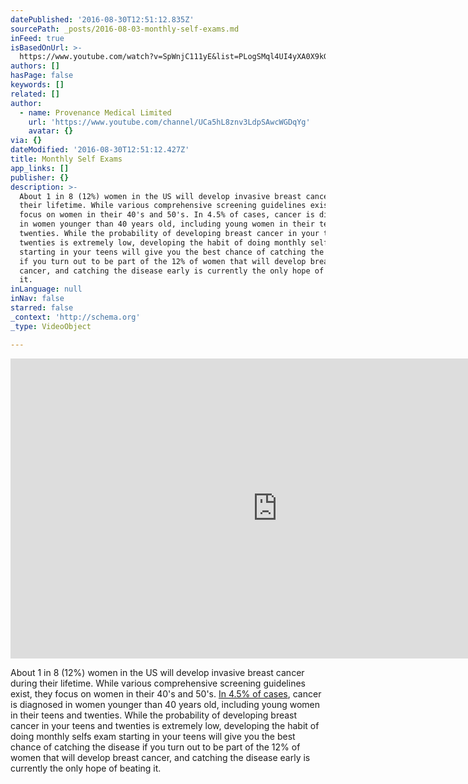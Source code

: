```yaml
---
datePublished: '2016-08-30T12:51:12.835Z'
sourcePath: _posts/2016-08-03-monthly-self-exams.md
inFeed: true
isBasedOnUrl: >-
  https://www.youtube.com/watch?v=SpWnjC111yE&list=PLogSMql4UI4yXA0X9kGsR1tqqizx_smmH&index=1
authors: []
hasPage: false
keywords: []
related: []
author:
  - name: Provenance Medical Limited
    url: 'https://www.youtube.com/channel/UCa5hL8znv3LdpSAwcWGDqYg'
    avatar: {}
via: {}
dateModified: '2016-08-30T12:51:12.427Z'
title: Monthly Self Exams
app_links: []
publisher: {}
description: >-
  About 1 in 8 (12%) women in the US will develop invasive breast cancer during
  their lifetime. While various comprehensive screening guidelines exist, they
  focus on women in their 40's and 50's. In 4.5% of cases, cancer is diagnosed
  in women younger than 40 years old, including young women in their teens and
  twenties. While the probability of developing breast cancer in your teens and
  twenties is extremely low, developing the habit of doing monthly selfs exam
  starting in your teens will give you the best chance of catching the disease
  if you turn out to be part of the 12% of women that will develop breast
  cancer, and catching the disease early is currently the only hope of beating
  it.
inLanguage: null
inNav: false
starred: false
_context: 'http://schema.org'
_type: VideoObject

---
```

<iframe src="https://cdn.embedly.com/widgets/media.html?src=https%3A%2F%2Fwww.youtube.com%2Fembed%2Fvideoseries%3Flist%3DPLogSMql4UI4yXA0X9kGsR1tqqizx_smmH&amp;url=http%3A%2F%2Fwww.youtube.com%2Fwatch%3Fv%3DSpWnjC111yE&amp;image=https%3A%2F%2Fi.ytimg.com%2Fvi%2FSpWnjC111yE%2Fhqdefault.jpg&amp;key=b7d04c9b404c499eba89ee7072e1c4f7&amp;type=text%2Fhtml&amp;schema=youtube" width="854" height="480" scrolling="no" frameborder="0" allowfullscreen="" style=""></iframe>

About 1 in 8 (12%) women in the US will develop invasive breast cancer during their lifetime. While various comprehensive screening guidelines exist, they focus on women in their 40's and 50's. [In 4.5% of cases][0], cancer is diagnosed in women younger than 40 years old, including young women in their teens and twenties. While the probability of developing breast cancer in your teens and twenties is extremely low, developing the habit of doing monthly selfs exam starting in your teens will give you the best chance of catching the disease if you turn out to be part of the 12% of women that will develop breast cancer, and catching the disease early is currently the only hope of beating it.

[0]: http://www.cancer.org/acs/groups/content/@research/documents/document/acspc-046381.pdf